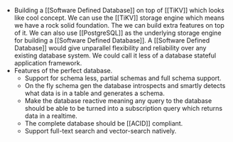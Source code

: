 - Building a [[Software Defined Database]] on top of [[TiKV]] which looks like cool concept. We can use the [[TiKV]] storage engine which means we have a rock solid foundation. The we can build extra features on top of it. We can also use [[PostgreSQL]] as the underlying storage engine for building a [[Software Defined Database]]. A [[Software Defined Database]] would give unparallel flexibility and reliability over any existing database system. We could call it less of a database stateful application framework.
- Features of the perfect database.
	- Support for schema less, partial schemas and full schema support.
	- On the fly schema gen the database introspects and smartly detects what data is in a table and generates a schema.
	- Make the database reactive meaning any query to the database should be able to be turned into a subscription query which returns data in a realtime.
	- The complete database should be [[ACID]] compliant.
	- Support full-text search and vector-search natively.
